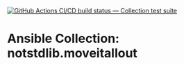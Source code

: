 [![GitHub Actions CI/CD build status — Collection test suite](https://github.com/coll-test/notstdlib.moveitallout/workflows/Collection%20test%20suite/badge.svg?branch=master)](https://github.com/coll-test/notstdlib.moveitallout/actions?query=workflow%3A%22Collection%20test%20suite%22)

Ansible Collection: notstdlib.moveitallout
=================================================